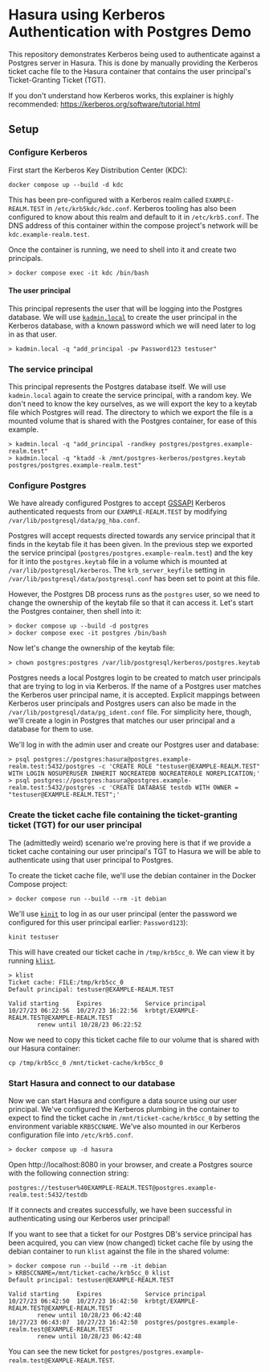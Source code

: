 # Hasura using Kerberos Authentication with Postgres Demo
This repository demonstrates Kerberos being used to authenticate against a Postgres server in Hasura.
This is done by manually providing the Kerberos ticket cache file to the Hasura container that contains
the user principal's Ticket-Granting Ticket (TGT).

If you don't understand how Kerberos works, this explainer is highly recommended: https://kerberos.org/software/tutorial.html

## Setup
### Configure Kerberos
First start the Kerberos Key Distribution Center (KDC):

```
docker compose up --build -d kdc
```

This has been pre-configured with a Kerberos realm called `EXAMPLE-REALM.TEST` in `/etc/krb5kdc/kdc.conf`.
Kerberos tooling has also been configured to know about this realm and default to it in `/etc/krb5.conf`.
The DNS address of this container within the compose project's network will be `kdc.example-realm.test`.

Once the container is running, we need to shell into it and create two principals.

```
> docker compose exec -it kdc /bin/bash
```

#### The user principal
This principal represents the user that will be logging into the Postgres database. We will use
[`kadmin.local`](https://web.mit.edu/kerberos/krb5-1.12/doc/admin/admin_commands/kadmin_local.html) to create the user
principal in the Kerberos database, with a known password which we will need later to log in as that user.

```
> kadmin.local -q "add_principal -pw Password123 testuser"
```

### The service principal
This principal represents the Postgres database itself. We will use `kadmin.local` again to create the service principal,
with a random key. We don't need to know the key ourselves, as we will export the key to a keytab file which Postgres will
read. The directory to which we export the file is a mounted volume that is shared with the Postgres container, for ease of
this example.

```
> kadmin.local -q "add_principal -randkey postgres/postgres.example-realm.test"
> kadmin.local -q "ktadd -k /mnt/postgres-kerberos/postgres.keytab postgres/postgres.example-realm.test"
```

### Configure Postgres
We have already configured Postgres to accept [GSSAPI](https://www.postgresql.org/docs/16/gssapi-auth.html) Kerberos
authenticated requests from our `EXAMPLE-REALM.TEST` by modifying `/var/lib/postgresql/data/pg_hba.conf`.

Postgres will accept requests directed towards any service principal that it finds in the keytab file it has been given.
In the previous step we exported the service principal (`postgres/postgres.example-realm.test`) and the key for it
into the `postgres.keytab` file in a volume which is mounted at `/var/lib/postgresql/kerberos`. The `krb_server_keyfile`
setting in `/var/lib/postgresql/data/postgresql.conf` has been set to point at this file.

However, the Postgres DB process runs as the `postgres` user, so we need to change the ownership of the keytab file so
that it can access it. Let's start the Postgres container, then shell into it:

```
> docker compose up --build -d postgres
> docker compose exec -it postgres /bin/bash
```

Now let's change the ownership of the keytab file:

```
> chown postgres:postgres /var/lib/postgresql/kerberos/postgres.keytab
```

Postgres needs a local Postgres login to be created to match user principals that are trying to log in via
Kerberos. If the name of a Postgres user matches the Kerberos user principal name, it is accepted. Explicit mappings
between Kerberos user principals and Postgres users can also be made in the `/var/lib/postgresql/data/pg_ident.conf`
file. For simplicity here, though, we'll create a login in Postgres that matches our user principal and a database
for them to use.

We'll log in with the admin user and create our Postgres user and database:

```
> psql postgres://postgres:hasura@postgres.example-realm.test:5432/postgres -c 'CREATE ROLE "testuser@EXAMPLE-REALM.TEST" WITH LOGIN NOSUPERUSER INHERIT NOCREATEDB NOCREATEROLE NOREPLICATION;'
> psql postgres://postgres:hasura@postgres.example-realm.test:5432/postgres -c 'CREATE DATABASE testdb WITH OWNER = "testuser@EXAMPLE-REALM.TEST";'
```

### Create the ticket cache file containing the ticket-granting ticket (TGT) for our user principal
The (admittedly weird) scenario we're proving here is that if we provide a ticket cache containing our user principal's TGT to
Hasura we will be able to authenticate using that user principal to Postgres.

To create the ticket cache file, we'll use the debian container in the Docker Compose project:

```
> docker compose run --build --rm -it debian
```

We'll use [`kinit`](https://web.mit.edu/kerberos/krb5-1.12/doc/user/user_commands/kinit.html) to log in as our user principal
(enter the password we configured for this user principal earlier: `Password123`):

```
kinit testuser
```

This will have created our ticket cache in `/tmp/krb5cc_0`. We can view it by running
[`klist`](https://web.mit.edu/kerberos/krb5-1.12/doc/user/user_commands/klist.html).

```
> klist
Ticket cache: FILE:/tmp/krb5cc_0
Default principal: testuser@EXAMPLE-REALM.TEST

Valid starting     Expires            Service principal
10/27/23 06:22:56  10/27/23 16:22:56  krbtgt/EXAMPLE-REALM.TEST@EXAMPLE-REALM.TEST
        renew until 10/28/23 06:22:52
```

Now we need to copy this ticket cache file to our volume that is shared with our Hasura container:

```
cp /tmp/krb5cc_0 /mnt/ticket-cache/krb5cc_0
```

### Start Hasura and connect to our database
Now we can start Hasura and configure a data source using our user principal. We've configured the Kerberos plumbing
in the container to expect to find the ticket cache in `/mnt/ticket-cache/krb5cc_0` by setting the environment variable
`KRB5CCNAME`. We've also mounted in our Kerberos configuration file into `/etc/krb5.conf`.

```
> docker compose up -d hasura
```

Open http://localhost:8080 in your browser, and create a Postgres source with the following connection string:

```
postgres://testuser%40EXAMPLE-REALM.TEST@postgres.example-realm.test:5432/testdb
```

If it connects and creates successfully, we have been successful in authenticating using our Kerberos user principal!

If you want to see that a ticket for our Postgres DB's service principal has been acquired, you can view (now changed)
ticket cache file by using the debian container to run `klist` against the file in the shared volume:

```
> docker compose run --build --rm -it debian
> KRB5CCNAME=/mnt/ticket-cache/krb5cc_0 klist
Default principal: testuser@EXAMPLE-REALM.TEST

Valid starting     Expires            Service principal
10/27/23 06:42:50  10/27/23 16:42:50  krbtgt/EXAMPLE-REALM.TEST@EXAMPLE-REALM.TEST
        renew until 10/28/23 06:42:48
10/27/23 06:43:07  10/27/23 16:42:50  postgres/postgres.example-realm.test@EXAMPLE-REALM.TEST
        renew until 10/28/23 06:42:48
```

You can see the new ticket for `postgres/postgres.example-realm.test@EXAMPLE-REALM.TEST`.
